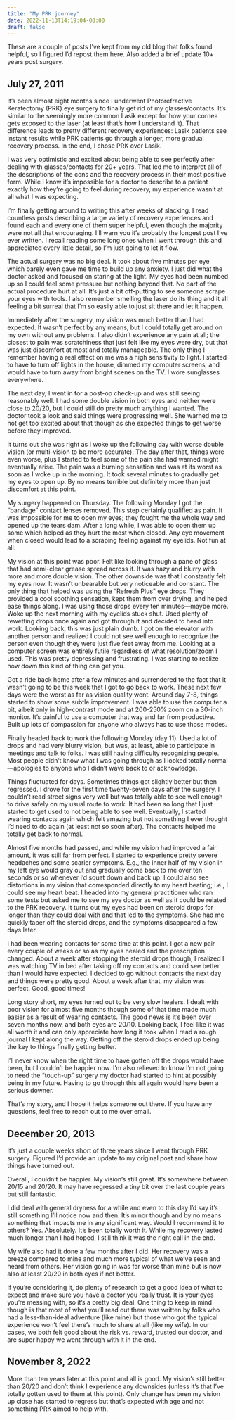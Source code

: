 ```yaml
---
title: "My PRK journey"
date: 2022-11-13T14:19:04-08:00
draft: false
---
```

These are a couple of posts I’ve kept from my old blog that folks found helpful, so I figured I’d repost them here. Also added a brief update 10+ years post surgery.

## July 27, 2011
It’s been almost eight months since I underwent Photorefractive Keratectomy (PRK) eye surgery to finally get rid of my glasses/contacts. It’s similar to the seemingly more common Lasik except for how your cornea gets exposed to the laser (at least that’s how I understand it). That difference leads to pretty different recovery experiences: Lasik patients see instant results while PRK patients go through a longer, more gradual recovery process. In the end, I chose PRK over Lasik.

I was very optimistic and excited about being able to see perfectly after dealing with glasses/contacts for 20+ years. That led me to interpret all of the descriptions of the cons and the recovery process in their most positive form. While I know it’s impossible for a doctor to describe to a patient exactly how they’re going to feel during recovery, my experience wasn’t at all what I was expecting.

I’m finally getting around to writing this after weeks of slacking. I read countless posts describing a large variety of recovery experiences and found each and every one of them super helpful, even though the majority were not all that encouraging. I’ll warn you it’s probably the longest post I’ve ever written. I recall reading some long ones when I went through this and appreciated every little detail, so I’m just going to let it flow.

The actual surgery was no big deal. It took about five minutes per eye which barely even gave me time to build up any anxiety. I just did what the doctor asked and focused on staring at the light. My eyes had been numbed up so I could feel some pressure but nothing beyond that. No part of the actual procedure hurt at all. It’s just a bit off-putting to see someone scrape your eyes with tools. I also remember smelling the laser do its thing and it all feeling a bit surreal that I’m so easily able to just sit there and let it happen.

Immediately after the surgery, my vision was much better than I had expected. It wasn’t perfect by any means, but I could totally get around on my own without any problems. I also didn’t experience any pain at all; the closest to pain was scratchiness that just felt like my eyes were dry, but that was just discomfort at most and totally manageable. The only thing I remember having a real effect on me was a high sensitivity to light. I started to have to turn off lights in the house, dimmed my computer screens, and would have to turn away from bright scenes on the TV. I wore sunglasses everywhere.

The next day, I went in for a post-op check-up and was still seeing reasonably well. I had some double vision in both eyes and neither were close to 20/20, but I could still do pretty much anything I wanted. The doctor took a look and said things were progressing well. She warned me to not get too excited about that though as she expected things to get worse before they improved.

It turns out she was right as I woke up the following day with worse double vision (or multi-vision to be more accurate). The day after that, things were even worse, plus I started to feel some of the pain she had warned might eventually arise. The pain was a burning sensation and was at its worst as soon as I woke up in the morning. It took several minutes to gradually get my eyes to open up. By no means terrible but definitely more than just discomfort at this point.

My surgery happened on Thursday. The following Monday I got the “bandage” contact lenses removed. This step certainly qualified as pain. It was impossible for me to open my eyes; they fought me the whole way and opened up the tears dam. After a long while, I was able to open them up some which helped as they hurt the most when closed. Any eye movement when closed would lead to a scraping feeling against my eyelids. Not fun at all.

My vision at this point was poor. Felt like looking through a pane of glass that had semi-clear grease spread across it. It was hazy and blurry with more and more double vision. The other downside was that I constantly felt my eyes now. It wasn’t unbearable but very noticeable and constant. The only thing that helped was using the “Refresh Plus” eye drops. They provided a cool soothing sensation, kept them from over drying, and helped ease things along. I was using those drops every ten minutes—maybe more. Woke up the next morning with my eyelids stuck shut. Used plenty of rewetting drops once again and got through it and decided to head into work. Looking back, this was just plain dumb. I got on the elevator with another person and realized I could not see well enough to recognize the person even though they were just five feet away from me. Looking at a computer screen was entirely futile regardless of what resolution/zoom I used. This was pretty depressing and frustrating. I was starting to realize how down this kind of thing can get you.

Got a ride back home after a few minutes and surrendered to the fact that it wasn’t going to be this week that I got to go back to work. These next few days were the worst as far as vision quality went. Around day 7-8, things started to show some subtle improvement. I was able to use the computer a bit, albeit only in high-contrast mode and at 200-250% zoom on a 30-inch monitor. It’s painful to use a computer that way and far from productive. Built up lots of compassion for anyone who always has to use those modes.

Finally headed back to work the following Monday (day 11). Used a lot of drops and had very blurry vision, but was, at least, able to participate in meetings and talk to folks. I was still having difficulty recognizing people. Most people didn’t know what I was going through as I looked totally normal—apologies to anyone who I didn’t wave back to or acknowledge.

Things fluctuated for days. Sometimes things got slightly better but then regressed. I drove for the first time twenty-seven days after the surgery. I couldn’t read street signs very well but was totally able to see well enough to drive safely on my usual route to work. It had been so long that I just started to get used to not being able to see well. Eventually, I started wearing contacts again which felt amazing but not something I ever thought I’d need to do again (at least not so soon after). The contacts helped me totally get back to normal.

Almost five months had passed, and while my vision had improved a fair amount, it was still far from perfect. I started to experience pretty severe headaches and some scarier symptoms. E.g., the inner half of my vision in my left eye would gray out and gradually come back to me over ten seconds or so whenever I’d squat down and back up. I could also see distortions in my vision that corresponded directly to my heart beating; i.e., I could see my heart beat. I headed into my general practitioner who ran some tests but asked me to see my eye doctor as well as it could be related to the PRK recovery. It turns out my eyes had been on steroid drops for longer than they could deal with and that led to the symptoms. She had me quickly taper off the steroid drops, and the symptoms disappeared a few days later.

I had been wearing contacts for some time at this point. I got a new pair every couple of weeks or so as my eyes healed and the prescription changed. About a week after stopping the steroid drops though, I realized I was watching TV in bed after taking off my contacts and could see better than I would have expected. I decided to go without contacts the next day and things were pretty good. About a week after that, my vision was perfect. Good, good times!

Long story short, my eyes turned out to be very slow healers. I dealt with poor vision for almost five months though some of that time made much easier as a result of wearing contacts. The good news is it’s been over seven months now, and both eyes are 20/10. Looking back, I feel like it was all worth it and can only appreciate how long it took when I read a rough journal I kept along the way. Getting off the steroid drops ended up being the key to things finally getting better.

I’ll never know when the right time to have gotten off the drops would have been, but I couldn’t be happier now. I’m also relieved to know I’m not going to need the “touch-up” surgery my doctor had started to hint at possibly being in my future. Having to go through this all again would have been a serious downer.

That’s my story, and I hope it helps someone out there. If you have any questions, feel free to reach out to me over email.

## December 20, 2013
It’s just a couple weeks short of three years since I went through PRK surgery. Figured I’d provide an update to my original post and share how things have turned out.

Overall, I couldn’t be happier. My vision’s still great. It’s somewhere between 20/15 and 20/20. It may have regressed a tiny bit over the last couple years but still fantastic.

I did deal with general dryness for a while and even to this day I’d say it’s still something I’ll notice now and then. It’s minor though and by no means something that impacts me in any significant way. Would I recommend it to others? Yes. Absolutely. It’s been totally worth it. While my recovery lasted much longer than I had hoped, I still think it was the right call in the end.

My wife also had it done a few months after I did. Her recovery was a breeze compared to mine and much more typical of what we’ve seen and heard from others. Her vision going in was far worse than mine but is now also at least 20/20 in both eyes if not better.

If you’re considering it, do plenty of research to get a good idea of what to expect and make sure you have a doctor you really trust. It is your eyes you’re messing with, so it’s a pretty big deal. One thing to keep in mind though is that most of what you’ll read out there was written by folks who had a less-than-ideal adventure (like mine) but those who got the typical experience won’t feel there’s much to share at all (like my wife). In our cases, we both felt good about the risk vs. reward, trusted our doctor, and are super happy we went through with it in the end.

## November 8, 2022
More than ten years later at this point and all is good. My vision’s still better than 20/20 and don’t think I experience any downsides (unless it’s that I’ve totally gotten used to them at this point). Only change has been my vision up close has started to regress but that’s expected with age and not something PRK aimed to help with.

